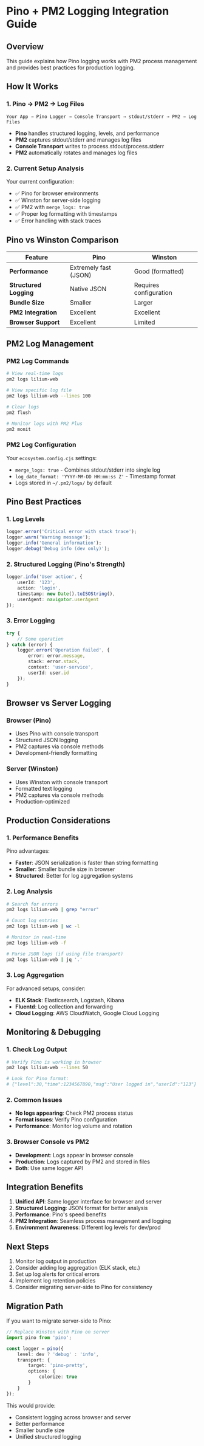 # Pino + PM2 Logging Integration Guide

## Overview

This guide explains how Pino logging works with PM2 process management and provides best practices for production logging.

## How It Works

### 1. Pino → PM2 → Log Files

```
Your App → Pino Logger → Console Transport → stdout/stderr → PM2 → Log Files
```

- **Pino** handles structured logging, levels, and performance
- **PM2** captures stdout/stderr and manages log files
- **Console Transport** writes to process.stdout/process.stderr
- **PM2** automatically rotates and manages log files

### 2. Current Setup Analysis

Your current configuration:

- ✅ Pino for browser environments
- ✅ Winston for server-side logging
- ✅ PM2 with `merge_logs: true`
- ✅ Proper log formatting with timestamps
- ✅ Error handling with stack traces

## Pino vs Winston Comparison

| Feature                | Pino                  | Winston                |
| ---------------------- | --------------------- | ---------------------- |
| **Performance**        | Extremely fast (JSON) | Good (formatted)       |
| **Structured Logging** | Native JSON           | Requires configuration |
| **Bundle Size**        | Smaller               | Larger                 |
| **PM2 Integration**    | Excellent             | Excellent              |
| **Browser Support**    | Excellent             | Limited                |

## PM2 Log Management

### PM2 Log Commands

```bash
# View real-time logs
pm2 logs lilium-web

# View specific log file
pm2 logs lilium-web --lines 100

# Clear logs
pm2 flush

# Monitor logs with PM2 Plus
pm2 monit
```

### PM2 Log Configuration

Your `ecosystem.config.cjs` settings:

- `merge_logs: true` - Combines stdout/stderr into single log
- `log_date_format: 'YYYY-MM-DD HH:mm:ss Z'` - Timestamp format
- Logs stored in `~/.pm2/logs/` by default

## Pino Best Practices

### 1. Log Levels

```typescript
logger.error('Critical error with stack trace');
logger.warn('Warning message');
logger.info('General information');
logger.debug('Debug info (dev only)');
```

### 2. Structured Logging (Pino's Strength)

```typescript
logger.info('User action', {
	userId: '123',
	action: 'login',
	timestamp: new Date().toISOString(),
	userAgent: navigator.userAgent
});
```

### 3. Error Logging

```typescript
try {
	// Some operation
} catch (error) {
	logger.error('Operation failed', {
		error: error.message,
		stack: error.stack,
		context: 'user-service',
		userId: user.id
	});
}
```

## Browser vs Server Logging

### Browser (Pino)

- Uses Pino with console transport
- Structured JSON logging
- PM2 captures via console methods
- Development-friendly formatting

### Server (Winston)

- Uses Winston with console transport
- Formatted text logging
- PM2 captures via console methods
- Production-optimized

## Production Considerations

### 1. Performance Benefits

Pino advantages:

- **Faster**: JSON serialization is faster than string formatting
- **Smaller**: Smaller bundle size in browser
- **Structured**: Better for log aggregation systems

### 2. Log Analysis

```bash
# Search for errors
pm2 logs lilium-web | grep "error"

# Count log entries
pm2 logs lilium-web | wc -l

# Monitor in real-time
pm2 logs lilium-web -f

# Parse JSON logs (if using file transport)
pm2 logs lilium-web | jq '.'
```

### 3. Log Aggregation

For advanced setups, consider:

- **ELK Stack**: Elasticsearch, Logstash, Kibana
- **Fluentd**: Log collection and forwarding
- **Cloud Logging**: AWS CloudWatch, Google Cloud Logging

## Monitoring & Debugging

### 1. Check Log Output

```bash
# Verify Pino is working in browser
pm2 logs lilium-web --lines 50

# Look for Pino format:
# {"level":30,"time":1234567890,"msg":"User logged in","userId":"123"}
```

### 2. Common Issues

- **No logs appearing**: Check PM2 process status
- **Format issues**: Verify Pino configuration
- **Performance**: Monitor log volume and rotation

### 3. Browser Console vs PM2

- **Development**: Logs appear in browser console
- **Production**: Logs captured by PM2 and stored in files
- **Both**: Use same logger API

## Integration Benefits

1. **Unified API**: Same logger interface for browser and server
2. **Structured Logging**: JSON format for better analysis
3. **Performance**: Pino's speed benefits
4. **PM2 Integration**: Seamless process management and logging
5. **Environment Awareness**: Different log levels for dev/prod

## Next Steps

1. Monitor log output in production
2. Consider adding log aggregation (ELK stack, etc.)
3. Set up log alerts for critical errors
4. Implement log retention policies
5. Consider migrating server-side to Pino for consistency

## Migration Path

If you want to migrate server-side to Pino:

```typescript
// Replace Winston with Pino on server
import pino from 'pino';

const logger = pino({
	level: dev ? 'debug' : 'info',
	transport: {
		target: 'pino-pretty',
		options: {
			colorize: true
		}
	}
});
```

This would provide:

- Consistent logging across browser and server
- Better performance
- Smaller bundle size
- Unified structured logging
